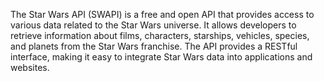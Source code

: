 The Star Wars API (SWAPI) is a free and open API that provides access to various data related to the Star Wars universe. It allows developers to retrieve information about films, characters, starships, vehicles, species, and planets from the Star Wars franchise. The API provides a RESTful interface, making it easy to integrate Star Wars data into applications and websites.